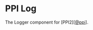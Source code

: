 PPI Log
=======

[@ppi]: http://ppi.io/  "PPI Framework - The PHP Meta Framework"

The Logger component for [PPI2][[@ppi]].